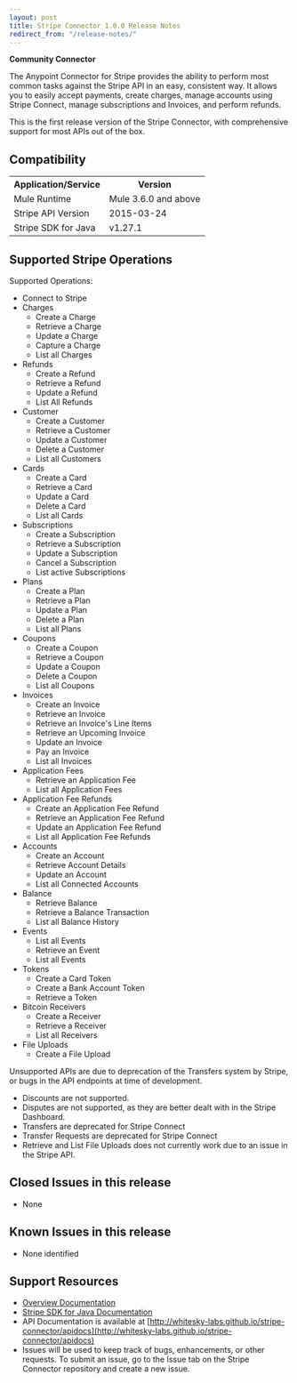 ```yaml
---
layout: post
title: Stripe Connector 1.0.0 Release Notes
redirect_from: "/release-notes/"
---
```



**Community Connector**

The Anypoint Connector for Stripe provides the ability to perform most common tasks against the Stripe API in an easy, consistent way. It allows you to easily accept payments, create charges, manage accounts using Stripe Connect, manage subscriptions and Invoices, and perform refunds.

This is the first release version of the Stripe Connector, with comprehensive support for most APIs out of the box.

## Compatibility

<table>
    <tr>
        <th>Application/Service</th>
        <th>Version</th>
    </tr>
    <tr>
        <td>Mule Runtime</td>
        <td>Mule 3.6.0 and above</td>
    </tr>
    <tr>
        <td>Stripe API Version</td>
        <td>2015-03-24</td>
    </tr>
    <tr>
        <td>Stripe SDK for Java</td>
        <td>v1.27.1</td>
    </tr>
</table>

## Supported Stripe Operations

Supported Operations:

* Connect to Stripe
* Charges
  * Create a Charge
  * Retrieve a Charge
  * Update a Charge
  * Capture a Charge
  * List all Charges
* Refunds
  * Create a Refund
  * Retrieve a Refund
  * Update a Refund
  * List All Refunds
* Customer
  * Create a Customer
  * Retrieve a Customer
  * Update a Customer
  * Delete a Customer
  * List all Customers
* Cards
  * Create a Card
  * Retrieve a Card
  * Update a Card
  * Delete a Card
  * List all Cards
* Subscriptions
  * Create a Subscription
  * Retrieve a Subscription
  * Update a Subscription
  * Cancel a Subscription
  * List active Subscriptions
* Plans
  * Create a Plan
  * Retrieve a Plan
  * Update a Plan
  * Delete a Plan
  * List all Plans
* Coupons
  * Create a Coupon
  * Retrieve a Coupon
  * Update a Coupon
  * Delete a Coupon
  * List all Coupons
* Invoices
  * Create an Invoice
  * Retrieve an Invoice
  * Retrieve an Invoice's Line Items
  * Retrieve an Upcoming Invoice
  * Update an Invoice
  * Pay an Invoice
  * List all Invoices
* Application Fees
  * Retrieve an Application Fee
  * List all Application Fees
* Application Fee Refunds
  * Create an Application Fee Refund
  * Retrieve an Application Fee Refund
  * Update an Application Fee Refund
  * List all Application Fee Refunds
* Accounts
  * Create an Account
  * Retrieve Account Details
  * Update an Account
  * List all Connected Accounts
* Balance
  * Retrieve Balance
  * Retrieve a Balance Transaction
  * List all Balance History
* Events
  * List all Events
  * Retrieve an Event
  * List all Events
* Tokens
  * Create a Card Token
  * Create a Bank Account Token
  * Retrieve a Token
* Bitcoin Receivers
  * Create a Receiver
  * Retrieve a Receiver
  * List all Receivers
* File Uploads
  * Create a File Upload

Unsupported APIs are due to deprecation of the Transfers system by Stripe, or bugs in the API endpoints at time of development.
* Discounts are not supported.
* Disputes are not supported, as they are better dealt with in the Stripe Dashboard.
* Transfers are deprecated for Stripe Connect
* Transfer Requests are deprecated for Stripe Connect
* Retrieve and List File Uploads does not currently work due to an issue in the Stripe API.



Closed Issues in this release
-----------------------------

* None

Known Issues in this release
----------------------------

* None identified

## Support Resources

* [Overview Documentation](http://whitesky-labs.github.io/stripe-connector/2015/04/15/stripe-connector/)
* [Stripe SDK for Java Documentation](https://stripe.com/docs/api/java)
* API Documentation is available at [http://whitesky-labs.github.io/stripe-connector/apidocs](http://whitesky-labs.github.io/stripe-connector/apidocs)
* Issues will be used to keep track of bugs, enhancements, or other requests. To submit an issue, go to the Issue tab on the Stripe Connector repository and create a new issue.
